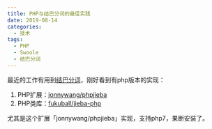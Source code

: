 ```yaml
---
title: PHP与结巴分词的最佳实践
date: 2019-08-14
categories:
  - 技术
tags: 
  - PHP
  - Swoole
  - 结巴分词
---
```


最近的工作有用到[结巴分词](https://github.com/fxsjy/jieba)，刚好看到有php版本的实现：

1. PHP扩展：[jonnywang/phpjieba](https://github.com/jonnywang/phpjieba)
2. PHP类库：[fukuball/jieba-php](https://github.com/fukuball/jieba-php)

尤其是这个扩展「jonnywang/phpjieba」实现，支持php7，果断安装了。